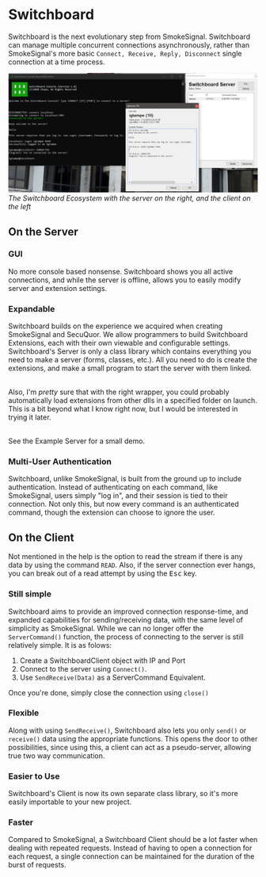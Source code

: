 # Switchboard

Switchboard is the next evolutionary step from SmokeSignal. Switchboard can manage multiple concurrent connections asynchronously, rather than SmokeSignal's more basic `Connect, Receive, Reply, Disconnect` single connection at a time process. 

![Switchboard Ecosystem](https://raw.githubusercontent.com/igtampe/SwitchboardServer/master/Images/Switchboard%20Ecosystem.png)<br>
_The Switchboard Ecosystem with the server on the right, and the client on the left_

## On the Server

### GUI
No more console based nonsense. Switchboard shows you all active connections, and while the server is offline, allows you to easily modify server and extension settings.

### Expandable
Switchboard builds on the experience we acquired when creating SmokeSignal and SecuQuor. We allow programmers to build Switchboard Extensions, each with their own viewable and configurable settings. Switchboard's Server is only a class library which contains everything you need to make a server (forms, classes, etc.). All you need to do is create the extensions, and make a small program to start the server with them linked. <br><br>

Also, I'm _pretty_ sure that with the right wrapper, you could probably automatically load extensions from other dlls in a specified folder on launch. This is a bit beyond what I know right now, but I would be interested in trying it later.<br><br>

See the Example Server for a small demo.

### Multi-User Authentication
Switchboard, unlike SmokeSignal, is built from the ground up to include authentication. Instead of authenticating on each command, like SmokeSignal, users simply "log in", and their session is tied to their connection. Not only this, but now every command is an authenticated command, though the extension can choose to ignore the user.

## On the Client
Not mentioned in the help is the option to read the stream if there is any data by using the command `READ`.
Also, if the server connection ever hangs, you can break out of a read attempt by using the <kbd>Esc</kbd> key.

### Still simple
Switchboard aims to provide an improved connection response-time, and expanded capabilities for sending/receiving data, with the same level of simplicity as SmokeSignal.
While we can no longer offer the `ServerCommand()` function, the process of connecting to the server is still relatively simple. It is as folows:

1. Create a SwitchboardClient object with IP and Port
2. Connect to the server using `Connect()`.
3. Use `SendReceive(Data)` as a ServerCommand Equivalent.

Once you're done, simply close the connection using `close()`

### Flexible
Along with using `SendReceive()`, Switchboard also lets you only `send()` or `receive()` data using the appropriate functions. This opens the door to other possibilities, since using this, a client can act as a pseudo-server, allowing true two way communication.

### Easier to Use
Switchboard's Client is now its own separate class library, so it's more easily importable to your new project.

### Faster
Compared to SmokeSignal, a Switchboard Client should be a lot faster when dealing with repeated requests. Instead of having to open a connection for each request, a single connection can be maintained for the duration of the burst of requests. 
